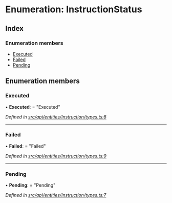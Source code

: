 # Enumeration: InstructionStatus

## Index

### Enumeration members

* [Executed](instructionstatus.md#executed)
* [Failed](instructionstatus.md#failed)
* [Pending](instructionstatus.md#pending)

## Enumeration members

###  Executed

• **Executed**: = "Executed"

*Defined in [src/api/entities/Instruction/types.ts:8](https://github.com/PolymeshAssociation/polymesh-sdk/blob/46845947/src/api/entities/Instruction/types.ts#L8)*

___

###  Failed

• **Failed**: = "Failed"

*Defined in [src/api/entities/Instruction/types.ts:9](https://github.com/PolymeshAssociation/polymesh-sdk/blob/46845947/src/api/entities/Instruction/types.ts#L9)*

___

###  Pending

• **Pending**: = "Pending"

*Defined in [src/api/entities/Instruction/types.ts:7](https://github.com/PolymeshAssociation/polymesh-sdk/blob/46845947/src/api/entities/Instruction/types.ts#L7)*
